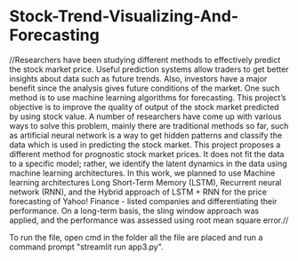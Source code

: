 # Stock-Trend-Visualizing-And-Forecasting

//Researchers have been studying different methods to effectively predict the stock market price. Useful prediction systems allow traders to get better insights about data such as future trends. Also, investors have a major benefit since the analysis gives future conditions of the market. One such method is to use machine learning algorithms for forecasting. 
This project’s objective is to improve the quality of output of the stock market predicted by using stock value. A number of researchers have come up with various ways to solve this problem, mainly there are traditional methods so far, such as artificial neural network is a way to get hidden patterns and classify the data which is used in predicting the stock market. This project proposes a different method for prognostic stock market prices. It does not fit the data to a specific model; rather, we identify the latent dynamics in the data using machine learning architectures. 
In this work, we planned to use Machine learning architectures Long Short-Term Memory (LSTM), Recurrent neural network (RNN), and the Hybrid approach of LSTM + RNN for the price forecasting of Yahoo! Finance - listed companies and differentiating their performance. On a long-term basis, the sling window approach was applied, and the performance was assessed using root mean square error.//

To run the file, open cmd in the folder all the file are placed and run a command prompt "streamlit run app3.py".
